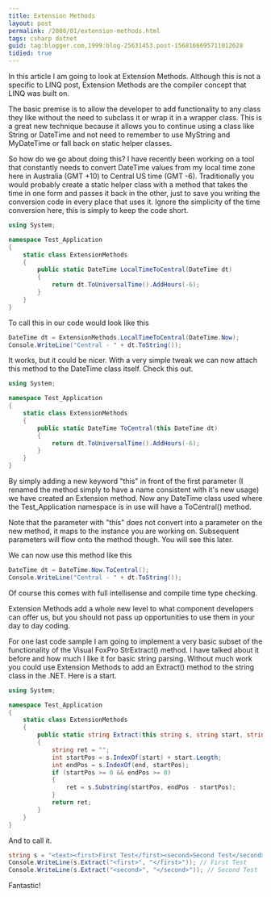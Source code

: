 ```yaml
---
title: Extension Methods
layout: post
permalink: /2008/01/extension-methods.html
tags: csharp dotnet
guid: tag:blogger.com,1999:blog-25631453.post-1568166695711012628
tidied: true
---
```


In this article I am going to look at Extension Methods. Although this is not a specific to LINQ post, Extension Methods are the compiler concept that LINQ was built on.  
  
The basic premise is to allow the developer to add functionality to any class they like without the need to subclass it or wrap it in a wrapper class. This is a great new technique because it allows you to continue using a class like String or DateTime and not need to remember to use MyString and MyDateTime or fall back on static helper classes.  

<!-- more -->
  
So how do we go about doing this?    I have recently been working on a tool that constantly needs to convert DateTime values from my local time zone here in Australia (GMT +10) to Central US time (GMT -6). Traditionally you would probably create a static helper class with a method that takes the time in one form and passes it back in the other, just to save you writing the conversion code in every place that uses it. Ignore the simplicity of the time conversion here, this is simply to keep the code short.  

```csharp
using System;

namespace Test_Application
{
    static class ExtensionMethods
    {
        public static DateTime LocalTimeToCentral(DateTime dt)
        {
            return dt.ToUniversalTime().AddHours(-6);
        }
    }
}
```

To call this in our code would look like this  


```csharp
DateTime dt = ExtensionMethods.LocalTimeToCentral(DateTime.Now);
Console.WriteLine("Central - " + dt.ToString());
```

It works, but it could be nicer. With a very simple tweak we can now attach this method to the DateTime class itself. Check this out.  



```csharp
using System;

namespace Test_Application
{
    static class ExtensionMethods
    {
        public static DateTime ToCentral(this DateTime dt)
        {
            return dt.ToUniversalTime().AddHours(-6);
        }
    }
}
```

By simply adding a new keyword "this" in front of the first parameter (I renamed the method simply to have a name consistent with it's new usage) we have created an Extension method. Now any DateTime class used where the Test_Application namespace is in use will have a ToCentral() method.

Note that the parameter with "this" does not convert into a parameter on the new method, it maps to the instance you are working on. Subsequent parameters will flow onto the method though. You will see this later.  

We can now use this method like this  

```csharp
DateTime dt = DateTime.Now.ToCentral();
Console.WriteLine("Central - " + dt.ToString());
```

Of course this comes with full intellisense and compile time type checking.

Extension Methods add a whole new level to what component developers can offer us, but you should not pass up opportunities to use them in your day to day coding.  

For one last code sample I am going to implement a very basic subset of the functionality of the Visual FoxPro StrExtract() method. I have talked about it before and how much I like it for basic string parsing. Without much work you could use Extension Methods to add an Extract() method to the string class in the .NET. Here is a start.  



```csharp
using System;

namespace Test_Application
{
    static class ExtensionMethods
    {
        public static string Extract(this string s, string start, string end)
        {
            string ret = "";
            int startPos = s.IndexOf(start) + start.Length;
            int endPos = s.IndexOf(end, startPos);
            if (startPos >= 0 && endPos >= 0)
            {
                ret = s.Substring(startPos, endPos - startPos);
            }
            return ret;
        }
    }
}
```

And to call it.  


```csharp
string s = "<text><first>First Test</first><second>Second Test</second></text>";
Console.WriteLine(s.Extract("<first>", "</first>")); // First Test
Console.WriteLine(s.Extract("<second>", "</second>")); // Second Test
```

Fantastic!  
